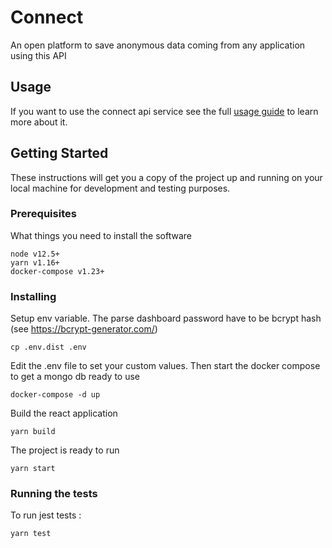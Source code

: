 # Connect

An open platform to save anonymous data coming from any application using this API

## Usage

If you want to use the connect api service see the full [usage guide](./doc/usage.md) to learn more about it.

## Getting Started

These instructions will get you a copy of the project up and running on your local machine for development and testing purposes.

### Prerequisites

What things you need to install the software

```
node v12.5+
yarn v1.16+
docker-compose v1.23+
```

### Installing

Setup env variable.
The parse dashboard password have to be bcrypt hash (see https://bcrypt-generator.com/)

```
cp .env.dist .env
```

Edit the .env file to set your custom values.
Then start the docker compose to get a mongo db ready to use

```
docker-compose -d up
```

Build the react application

```
yarn build
```

The project is ready to run

```
yarn start
```

### Running the tests

To run jest tests :

```
yarn test
```
